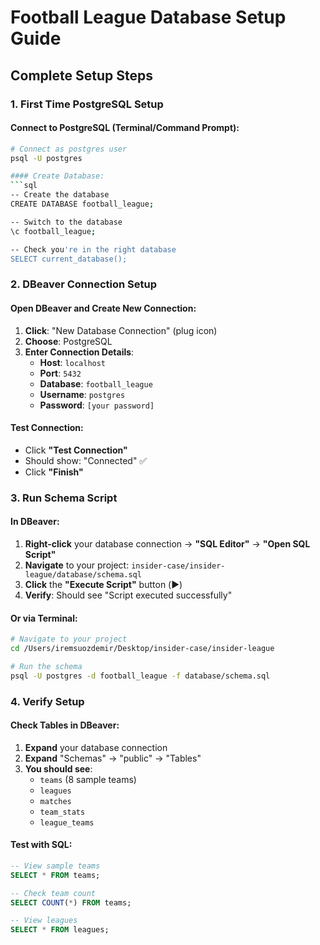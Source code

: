 # Football League Database Setup Guide

##  Complete Setup Steps

### 1. First Time PostgreSQL Setup

#### Connect to PostgreSQL (Terminal/Command Prompt):
```bash
# Connect as postgres user
psql -U postgres

#### Create Database:
```sql
-- Create the database
CREATE DATABASE football_league;

-- Switch to the database
\c football_league;

-- Check you're in the right database
SELECT current_database();
```

### 2. DBeaver Connection Setup

#### Open DBeaver and Create New Connection:

1. **Click**: "New Database Connection" (plug icon)
2. **Choose**: PostgreSQL
3. **Enter Connection Details**:
   - **Host**: `localhost`
   - **Port**: `5432`
   - **Database**: `football_league`
   - **Username**: `postgres`
   - **Password**: `[your password]`

#### Test Connection:
- Click **"Test Connection"**
- Should show: "Connected" ✅
- Click **"Finish"**

### 3. Run Schema Script

#### In DBeaver:
1. **Right-click** your database connection → **"SQL Editor"** → **"Open SQL Script"**
2. **Navigate** to your project: `insider-case/insider-league/database/schema.sql`
3. **Click** the **"Execute Script"** button (▶️)
4. **Verify**: Should see "Script executed successfully"

#### Or via Terminal:
```bash
# Navigate to your project
cd /Users/iremsuozdemir/Desktop/insider-case/insider-league

# Run the schema
psql -U postgres -d football_league -f database/schema.sql
```

### 4. Verify Setup

#### Check Tables in DBeaver:
1. **Expand** your database connection
2. **Expand** "Schemas" → "public" → "Tables"
3. **You should see**:
   - `teams` (8 sample teams)
   - `leagues`
   - `matches`
   - `team_stats`
   - `league_teams`

#### Test with SQL:
```sql
-- View sample teams
SELECT * FROM teams;

-- Check team count
SELECT COUNT(*) FROM teams;

-- View leagues
SELECT * FROM leagues;
```









